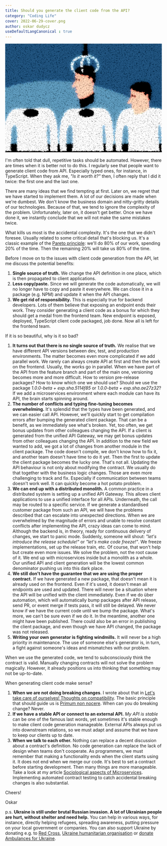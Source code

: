 ```yaml
---
title: Should you generate the client code from the API?
category: "Coding Life"
cover: 2022-06-29-cover.png
author: oskar dudycz
useDefaultLangCanonical : true
---
```


![cover](2022-06-29-cover.png)

I'm often told that dull, repetitive tasks should be automated. However, there are times when it is better not to do this. I regularly see that people want to generate client code from API. Especially typed ones, for instance, in TypeScript. When they ask me, _"Is it worth it?"_ then, I often reply that I did it twice: the first one and the last one.

There are many ideas that we find tempting at first. Later on, we regret that we have started to implement them. A lot of our decisions are made when we're dumbest. We don't know the business domain and nitty-gritty details of our technologies. Because of that, we tend to ignore the complexity of the problem. Unfortunately, later on, it doesn't get better. Once we have done it, we instantly conclude that we will not make the same mistakes twice.

What kills us most is the accidental complexity. It's the one that we didn't foresee. Usually related to some critical detail that's blocking us. It's a classic example of the [Pareto principle](https://en.wikipedia.org/wiki/Pareto_principle): we'll do 80% of our work, spending 20% of the time. Then the remaining 20% will take us 80% of the time.

Before I move on to the issues with client code generation from the API, let me discuss the potential benefits:
1. **Single source of truth.** We change the API definition in one place, which is then propagated to client applications.
2. **Less copy/paste.** Since we will generate the code automatically, we will no longer have to copy and paste it everywhere. We can close it in a package (e.g. NPM) and update it when the API changes.
3. **We get rid of responsibility.** This is especially true for backend developers. Lots of them believe that exposing an endpoint ends their work. They consider generating a client code as a bonus for which they should get a medal from the frontend team. New endpoint is exposed, deployed, TypeScript client code packaged, job done. Now all is left for the frontend team.

If it is so beautiful, why is it so bad?

1. **It turns out that there is no single source of truth.** We realise that we have different API versions between dev, test, and production environments. The matter becomes even more complicated if we add parallel work. We rarely can always create API at first and then the work on the frontend. Usually, the works go in parallel. When we have part of the API from the feature branch and part of the main one, versioning becomes more and more difficult. How to version pre-release packages? How to know which one we should use? Should we use the package _1.0.0-beta + exp.sha.5114f85_ or _1.0.0-beta + exp.sha.ae27z32_? If we add a microservices environment where each module can have its API, the brain starts spinning around.
2. **The number of conflicts and typing fine-tuning becomes overwhelming.** It's splendid that the types have been generated, and we can easier call API. However, we'll quickly start to get compilation errors after bumping the generated client package. That can be a benefit, as we immediately see what's broken. Yet, too often, we get bonus updates from other colleagues changing the API. If a client is generated from the unified API Gateway, we may get bonus updates from other colleagues changing the API. In addition to the new field we wanted to add, we got a lot of changes from another module in the client package. The code doesn't compile, we don't know how to fix it, and another team doesn't have time to do it yet. Then the first to update the client package becomes the lucky one. That's not all. Updating the API behaviour is not only about modifying the contract. We usually do that together with the business logic changes. Those are even more challenging to track and fix. Especially if communication between teams doesn't work well. It can quickly become a hot potato problem.
3. **We can end up with a distributed monolith.** A common practice in a distributed system is setting up a unified API Gateway. This allows client applications to use a unified interface for all APIs. Underneath, the call may be routed to a specific service. If we generate a standardised customer package from such an API, we will have the problems described that can escalate into unexpected directions. When we are overwhelmed by the magnitude of errors and unable to resolve constant conflicts after implementing the API, crazy ideas can come to mind. Although the backend is, in theory, ready for continuous delivery of changes, we start to panic mode. Suddenly, someone will shout: _"let's introduce the release schedule!"_ or _"let's make code freeze!"_. We freeze implementations, set up the release train, etc. Of course, that won't help but create even more issues. We solve the problem, not the root cause of it. We end up with microservices inside but a monolith as a whole. Our unified API and client generation will be the lowest common denominator pushing us into this dark place.
4. **We still don't have the guarantee that we are using the proper contract.** If we have generated a new package, that doesn't mean it is already used on the frontend. Even if it's used, it doesn't mean all endpoints are used and updated. There will never be a situation where the API will be unified with the client immediately. Even if we do über automation, which will automatically bump packages after API release, send PR, or event merge if tests pass, it will still be delayed. We never know if we have the current code until we bump the package. What's more, we can't be sure even if we do it. In the meantime, another one might have been published. There could also be an error in publishing the client package, and even though we have API changed, the package was not released.
5. **Writing your own generator is fighting windmills.** It will never be a high priority in maintenance. The use of someone else's generator is, in turn, a fight against someone's ideas and mismatches with our problem.

When we use the generated code, we tend to subconsciously think the contract is valid. Manually changing contracts will not solve the problem magically. However, it already positions us into thinking that something may not be up-to-date.

When generating client code make sense?

1. **When we are not doing breaking changes**. I wrote about that in [Let's take care of ourselves! Thoughts on compatibility](/pl/lets_take_care_of_ourselves_thoughts_about_comptibility/). The basic principle that should guide us is [Primum non nocere](https://en.wikipedia.org/wiki/Primum_non_nocere). When can you do breaking change? Never. 
2. **If we have a stable API or connect to an external API.** _My API is stable_ can be one of the famous last words, yet sometimes it's stable enough to make client code generation manageable. External APIs always put us into downstream relations, so we must adapt and assume that we have to keep our clients up to date.
3. **When we talk to each other.** Nothing can replace a decent discussion about a contract's definition. No code generation can replace the lack of design when teams don't cooperate. As programmers, we must remember that making a functionality ends when the client starts using it. It does not end when we merge our code. It's best to set a contract before starting development. Then many things are more manageable. Take a look at my article [Sociological aspects of Microservices](/pl/sociological_aspects_of_microservices/). Implementing automated contract testing to catch accidental breaking changes is also substantial.

Cheers!

Oskar

p.s. **Ukraine is still under brutal Russian invasion. A lot of Ukrainian people are hurt, without shelter and need help.** You can help in various ways, for instance, directly helping refugees, spreading awareness, putting pressure on your local government or companies. You can also support Ukraine by donating e.g. to [Red Cross](https://www.icrc.org/en/donate/ukraine), [Ukraine humanitarian organisation](https://savelife.in.ua/en/donate/) or [donate Ambulances for Ukraine](https://www.gofundme.com/f/help-to-save-the-lives-of-civilians-in-a-war-zone).
